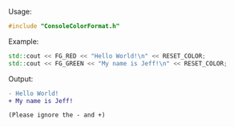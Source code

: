 Usage:
```cpp
#include "ConsoleColorFormat.h"
```

Example:
```cpp
std::cout << FG_RED << "Hello World!\n" << RESET_COLOR;
std::cout << FG_GREEN << "My name is Jeff!\n" << RESET_COLOR;
```

Output:  
```diff
- Hello World!
+ My name is Jeff!
```
`(Please ignore the - and +)`